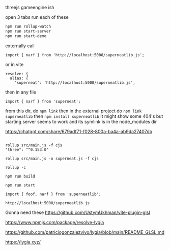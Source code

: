 
threejs gameengine ish

open 3 tabs
run each of these

```bash
npm run rollup-watch
npm run start-server
npm run start-demo
```

externally call
```
import { narf } from 'http://localhost:5000/superneatlib.js';
```

or in vite
```
resolve: {
  alias: {
    'superneat': 'http://localhost:5000/superneatlib.js',
```

then in any file
```
import { narf } from 'superneat';
```

from this dir, do `npm link`
then in the external project do `npm link superneatlib`
then `npm install superneatlib`
It might show some 404's but starting server seems to work and its symlink is in the node_modules dir

https://chatgpt.com/share/679adf71-f028-800a-ba4a-ab9da27407db
```

rollup src/main.js -f cjs
"three": "^0.153.0"

rollup src/main.js -o superneat.js -f cjs

rollup -c

npm run build

npm run start

import { foof, narf } from 'superneatlib';

http://localhost:5000/superneatlib.js
```


Gonna need these
https://github.com/UstymUkhman/vite-plugin-glsl

https://www.npmjs.com/package/resolve-lygia

https://github.com/patriciogonzalezvivo/lygia/blob/main/README_GLSL.md

https://lygia.xyz/
